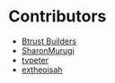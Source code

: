 # Contributors
 - [Btrust Builders](https://github.com/btrust-builders)
 - [SharonMurugi](https://github.com/SharonMurugi)
 - [tvpeter](https://github.com/tvpeter)
 - [extheoisah](https://github.com/extheoisah)
